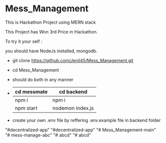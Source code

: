 # Mess_Management

This is Hackathon Project using MERN stack

This Project has Won 3rd Price in Hackathon.

To try it your self :

 you should have NodeJs installed, mongodb.

- git clone <https://github.com/Jenil45/Mess_Management.git>
- cd Mess_Management
- should do both in any manner

- | cd messmate | cd backend |
   | ---------- | ---------- |
   | npm i      |    npm i   |
   | npm start | nodemon index.js |

- create your own .env file by reffering .env.example file in backend folder

"#decentralized-app"
"#decentralized-app"
"# Mess_Management-main"
"# mess-manage-abc" 
"# abcd" 
"# abcd" 
